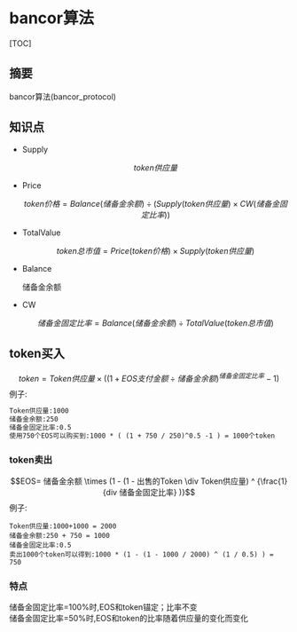 # bancor算法

[TOC]



## 摘要

bancor算法(bancor_protocol)



## 知识点
* Supply

  $$token供应量$$

* Price

  $$token价格 = Balance(储备金余额) \div (  Supply(token供应量) \times CW(储备金固定比率) )$$

* TotalValue

  $$token总市值 = Price(token价格) \times Supply(token供应量)$$

* Balance

  储备金余额

* CW
  
  $$储备金固定比率 = Balance(储备金余额) \div TotalValue(token总市值)$$



## token买入

$$token = Token供应量 \times (  (1 + EOS支付金额 \div 储备金余额)^{储备金固定比率} - 1 ) $$
例子:  

```md
Token供应量:1000
储备金余额:250
储备金固定比率:0.5
使用750个EOS可以购买到:1000 * ( (1 + 750 / 250)^0.5 -1 ) = 1000个token
```
### token卖出
$$EOS= 储备金余额 \times (1 - (1 - 出售的Token \div Token供应量) ^ {\frac{1}{div 储备金固定比率} )}$$
例子:  

```
Token供应量:1000+1000 = 2000
储备金余额:250 + 750 = 1000
储备金固定比率:0.5
卖出1000个token可以得到:1000 * (1 - (1 - 1000 / 2000) ^ (1 / 0.5) ) = 750
```
### 特点
储备金固定比率=100%时,EOS和token锚定；比率不变  
储备金固定比率=50%时,EOS和token的比率随着供应量的变化而变化  